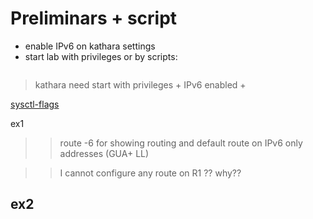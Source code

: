 # Preliminars + script

- enable IPv6 on kathara settings
- start lab with privileges or by scripts:
```

```

> kathara need start with privileges + IPv6 enabled + 


[sysctl-flags](https://www.kernel.org/doc/Documentation/networking/ip-sysctl.txt)



ex1

>> route -6 for showing routing and default route on IPv6 only addresses (GUA+ LL)

>> I cannot configure any route on R1 ?? why??


## ex2

